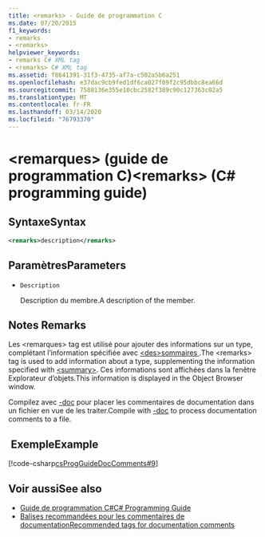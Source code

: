 ```yaml
---
title: <remarks> - Guide de programmation C
ms.date: 07/20/2015
f1_keywords:
- remarks
- <remarks>
helpviewer_keywords:
- remarks C# XML tag
- <remarks> C# XML tag
ms.assetid: f8641391-31f3-4735-af7a-c502a5b6a251
ms.openlocfilehash: e37dac9cb9fed1df6ca027f09f2c95dbbc8ea66d
ms.sourcegitcommit: 7588136e355e10cbc2582f389c90c127363c02a5
ms.translationtype: MT
ms.contentlocale: fr-FR
ms.lasthandoff: 03/14/2020
ms.locfileid: "76793370"
---
```

# <a name="remarks-c-programming-guide"></a><span data-ttu-id="256e9-102">\<remarques> (guide de programmation C)</span><span class="sxs-lookup"><span data-stu-id="256e9-102">\<remarks> (C# programming guide)</span></span>

## <a name="syntax"></a><span data-ttu-id="256e9-103">Syntaxe</span><span class="sxs-lookup"><span data-stu-id="256e9-103">Syntax</span></span>

```xml
<remarks>description</remarks>
```

## <a name="parameters"></a><span data-ttu-id="256e9-104">Paramètres</span><span class="sxs-lookup"><span data-stu-id="256e9-104">Parameters</span></span>

- `Description`

  <span data-ttu-id="256e9-105">Description du membre.</span><span class="sxs-lookup"><span data-stu-id="256e9-105">A description of the member.</span></span>

## <a name="remarks"></a><span data-ttu-id="256e9-106">Notes </span><span class="sxs-lookup"><span data-stu-id="256e9-106">Remarks</span></span>

<span data-ttu-id="256e9-107">Les \<remarques> tag est utilisé pour ajouter des informations sur un type, complétant l’information spécifiée avec [ \<des>sommaires ](./summary.md).</span><span class="sxs-lookup"><span data-stu-id="256e9-107">The \<remarks> tag is used to add information about a type, supplementing the information specified with [\<summary>](./summary.md).</span></span> <span data-ttu-id="256e9-108">Ces informations sont affichées dans la fenêtre Explorateur d’objets.</span><span class="sxs-lookup"><span data-stu-id="256e9-108">This information is displayed in the Object Browser window.</span></span>

<span data-ttu-id="256e9-109">Compilez avec [-doc](../../language-reference/compiler-options/doc-compiler-option.md) pour placer les commentaires de documentation dans un fichier en vue de les traiter.</span><span class="sxs-lookup"><span data-stu-id="256e9-109">Compile with [-doc](../../language-reference/compiler-options/doc-compiler-option.md) to process documentation comments to a file.</span></span>

## <a name="example"></a><span data-ttu-id="256e9-110"> Exemple</span><span class="sxs-lookup"><span data-stu-id="256e9-110">Example</span></span>

[!code-csharp[csProgGuideDocComments#9](~/samples/snippets/csharp/VS_Snippets_VBCSharp/csProgGuideDocComments/CS/DocComments.cs#9)]

## <a name="see-also"></a><span data-ttu-id="256e9-111">Voir aussi</span><span class="sxs-lookup"><span data-stu-id="256e9-111">See also</span></span>

- [<span data-ttu-id="256e9-112">Guide de programmation C#</span><span class="sxs-lookup"><span data-stu-id="256e9-112">C# Programming Guide</span></span>](../index.md)
- [<span data-ttu-id="256e9-113">Balises recommandées pour les commentaires de documentation</span><span class="sxs-lookup"><span data-stu-id="256e9-113">Recommended tags for documentation comments</span></span>](./recommended-tags-for-documentation-comments.md)
